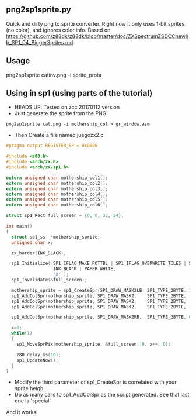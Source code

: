 ## png2sp1sprite.py 
Quick and dirty png to sprite converter. Right now it only uses 1-bit sprites (no color), and ignores color info.
Based on 
https://github.com/z88dk/z88dk/blob/master/doc/ZXSpectrumZSDCCnewlib_SP1_04_BiggerSprites.md


## Usage
png2sp1sprite catinv.png -i sprite_prota

## Using in sp1 (using parts of the tutorial)
* HEADS UP: Tested on zcc 20170112 version
* Just generate the sprite from the PNG: 
```
png2sp1sprite cat.png -i mothership_col > gr_window.asm
``` 

* Then Create a file named juegozx2.c

```C
#pragma output REGISTER_SP = 0xD000

#include <z80.h>
#include <arch/zx.h>
#include <arch/zx/sp1.h>

extern unsigned char mothership_col1[];
extern unsigned char mothership_col2[];
extern unsigned char mothership_col3[];
extern unsigned char mothership_col4[];
extern unsigned char mothership_col5[];
extern unsigned char mothership_col6[];

struct sp1_Rect full_screen = {0, 0, 32, 24};

int main()
{
  struct sp1_ss  *mothership_sprite;
  unsigned char x;

  zx_border(INK_BLACK);

  sp1_Initialize( SP1_IFLAG_MAKE_ROTTBL | SP1_IFLAG_OVERWRITE_TILES | SP1_IFLAG_OVERWRITE_DFILE,
                  INK_BLACK | PAPER_WHITE,
                  'X' );
  sp1_Invalidate(&full_screen);

  mothership_sprite = sp1_CreateSpr(SP1_DRAW_MASK2LB, SP1_TYPE_2BYTE, 3, (int)mothership_col1, 0);
  sp1_AddColSpr(mothership_sprite, SP1_DRAW_MASK2,    SP1_TYPE_2BYTE, (int)mothership_col2, 0);
  sp1_AddColSpr(mothership_sprite, SP1_DRAW_MASK2,    SP1_TYPE_2BYTE, (int)mothership_col3, 0);
  sp1_AddColSpr(mothership_sprite, SP1_DRAW_MASK2,    SP1_TYPE_2BYTE, (int)mothership_col4, 0);

  sp1_AddColSpr(mothership_sprite, SP1_DRAW_MASK2RB,  SP1_TYPE_2BYTE, 0, 0);

  x=0;
  while(1)
  {
    sp1_MoveSprPix(mothership_sprite, &full_screen, 0, x++, 0);

    z80_delay_ms(10);
    sp1_UpdateNow();
  }
}

```
* Modify the third parameter of sp1_CreateSpr is correlated with your sprite heigh.
* Do as many calls to sp1_AddColSpr as the script generated. See that last one is 'special'

And it works!